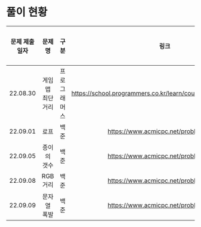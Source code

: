 # 풀이 현황
| 문제 제출 일자 | 문제 명 | 구분 | 링크 | 풀이 여부| 푼 날짜 |
|:---:|:---:|:---:|:---:|:---:|:---:|
|22.08.30|게임 맵 최단거리|프로그래머스|https://school.programmers.co.kr/learn/courses/30/lessons/1844| ✅ |22.09.01|
|22.09.01|로프|백준|https://www.acmicpc.net/problem/2217| ✅ |22.09.05|
|22.09.05|종이의 갯수|백준|https://www.acmicpc.net/problem/1780| ✅ |22.09.08|
|22.09.08|RGB 거리|백준|https://www.acmicpc.net/problem/1149| ✅ |22.09.14|
|22.09.09|문자열 폭발|백준|https://www.acmicpc.net/problem/9935| ❌ ||